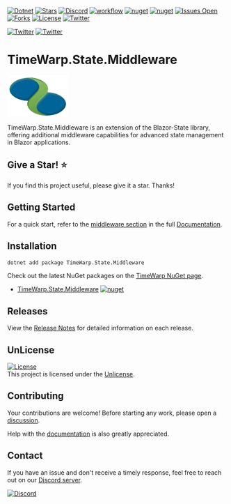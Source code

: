 [![Dotnet](https://img.shields.io/badge/dotnet-8.0-blue)](https://dotnet.microsoft.com)
[![Stars](https://img.shields.io/github/stars/TimeWarpEngineering/blazor-state?logo=github)](https://github.com/TimeWarpEngineering/blazor-state)
[![Discord](https://img.shields.io/discord/715274085940199487?logo=discord)](https://discord.gg/7F4bS2T)
[![workflow](https://github.com/TimeWarpEngineering/blazor-state/actions/workflows/release-build.yml/badge.svg)](https://github.com/TimeWarpEngineering/blazor-state/actions)
[![nuget](https://img.shields.io/nuget/v/TimeWarp.State.Middleware?logo=nuget)](https://www.nuget.org/packages/TimeWarp.State.Middleware/)
[![nuget](https://img.shields.io/nuget/dt/TimeWarp.State.Middleware?logo=nuget)](https://www.nuget.org/packages/TimeWarp.State.Middleware/)
[![Issues Open](https://img.shields.io/github/issues/TimeWarpEngineering/blazor-state.svg?logo=github)](https://github.com/TimeWarpEngineering/blazor-state/issues)
[![Forks](https://img.shields.io/github/forks/TimeWarpEngineering/blazor-state)](https://github.com/TimeWarpEngineering/blazor-state)
[![License](https://img.shields.io/github/license/TimeWarpEngineering/blazor-state.svg?style=flat-square&logo=github)](https://github.com/TimeWarpEngineering/blazor-state/issues)
[![Twitter](https://img.shields.io/twitter/url?style=social&url=https%3A%2F%2Fgithub.com%2FTimeWarpEngineering%2Fblazor-state)](https://twitter.com/intent/tweet?url=https://github.com/TimeWarpEngineering/blazor-state)

[![Twitter](https://img.shields.io/twitter/follow/StevenTCramer.svg)](https://twitter.com/intent/follow?screen_name=StevenTCramer)
[![Twitter](https://img.shields.io/twitter/follow/TheFreezeTeam1.svg)](https://twitter.com/intent/follow?screen_name=TheFreezeTeam1)

# TimeWarp.State.Middleware

![TimeWarp Logo](https://raw.githubusercontent.com/TimeWarpEngineering/blazor-state/master/Assets/Logo.svg)

TimeWarp.State.Middleware is an extension of the Blazor-State library, offering additional middleware capabilities for advanced state management in Blazor applications.

## Give a Star! :star:

If you find this project useful, please give it a star. Thanks!

## Getting Started

For a quick start, refer to the [middleware section](https://timewarpengineering.github.io/blazor-state/Documentation/Middleware) in the full [Documentation](https://timewarpengineering.github.io/blazor-state/).

## Installation

```console
dotnet add package TimeWarp.State.Middleware
```

Check out the latest NuGet packages on the [TimeWarp NuGet page](https://www.nuget.org/profiles/TimeWarp.Enterprises).

* [TimeWarp.State.Middleware](https://www.nuget.org/packages/TimeWarp.State.Middleware/) [![nuget](https://img.shields.io/nuget/v/TimeWarp.State.Middleware?logo=nuget)](https://www.nuget.org/packages/TimeWarp.State.Middleware/)

## Releases

View the [Release Notes](https://timewarpengineering.github.io/blazor-state/ReleaseNotes/Release11.0.0.html) for detailed information on each release.

## UnLicense

[![License](https://img.shields.io/github/license/TimeWarpEngineering/blazor-state.svg?style=flat-square&logo=github)](https://unlicense.org)  
This project is licensed under the [Unlicense](https://unlicense.org).

## Contributing

Your contributions are welcome! Before starting any work, please open a [discussion](https://github.com/TimeWarpEngineering/blazor-state/discussions).

Help with the [documentation](https://timewarpengineering.github.io/blazor-state/) is also greatly appreciated.

## Contact

If you have an issue and don't receive a timely response, feel free to reach out on our [Discord server](https://discord.gg/A55JARGKKP).

[![Discord](https://img.shields.io/discord/715274085940199487?logo=discord)](https://discord.gg/7F4bS2T)
